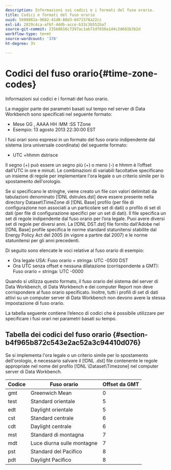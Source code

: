 ```yaml
---
description: Informazioni sui codici e i formati del fuso orario.
title: Codici e formati del fuso orario
uuid: 5698882a-9682-41d8-88d3-8471578a22cc
exl-id: 2829c4ca-af6f-4ddb-acce-b33c3b552ba7
source-git-commit: 235b8816c7397ac1ab71df650a1d4c2d681b3b2d
workflow-type: tm+mt
source-wordcount: '378'
ht-degree: 3%

---
```


# Codici del fuso orario{#time-zone-codes}

Informazioni sui codici e i formati del fuso orario.

La maggior parte dei parametri basati sul tempo nel server di Data Workbench sono specificati nel seguente formato:

* Mese GG , AAAA HH :MM :SS TZone
* Esempio: 13 agosto 2013 22:30:00 EST

I fusi orari sono espressi in un formato del fuso orario indipendente dal sistema (ora universale coordinata) del seguente formato:

* UTC +hhmm dstrisce

Il segno (+) può essere un segno più (+) o meno (-) e hhmm è l’offset dall’UTC in ore e minuti. Le combinazioni di variabili facoltative specificano un insieme di regole per implementare l&#39;ora legale o un criterio simile per lo spostamento dell&#39;orologio.

Se si specificano le stringhe, viene creato un file con valori delimitati da tabulazioni denominato [!DNL dstrules.dst] deve essere presente nella directory Dataset\TimeZone di [!DNL Base] profilo (per file di configurazione non associati a un particolare set di dati) o profilo di set di dati (per file di configurazione specifici per un set di dati). Il file specifica un set di regole indipendente dal fuso orario per l’ora legale. Puoi avere diversi set di regole per diversi anni. La [!DNL DST.dst] file fornito dall&#39;Adobe nel [!DNL Base] profile specifica le norme standard statunitensi stabilite dal Energy Policy Act del 2005 (in vigore a partire dal 2007) e le norme statunitensi per gli anni precedenti.

Di seguito sono elencate le voci relative al fuso orario di esempio:

* Ora legale USA: Fuso orario = stringa: UTC -0500 DST
* Ora UTC senza offset e nessuna dilatazione (corrispondente a GMT): Fuso orario = stringa: UTC -0000

Quando si utilizza questo formato, il fuso orario del sistema del server di Data Workbench, di Data Workbench e dei computer Report non deve corrispondere al fuso orario specificato. Inoltre, tutti i profili di set di dati attivi su un computer server di Data Workbench non devono avere la stessa impostazione di fuso orario.

La tabella seguente contiene l’elenco di codici che è possibile utilizzare per specificare i fusi orari nei parametri basati su tempo.

## Tabella dei codici del fuso orario {#section-b4f965b872c543e2ac52a3c94410d076}

Se si implementa l&#39;ora legale o un criterio simile per lo spostamento dell&#39;orologio, è necessario salvare il [!DNL .dst] file contenente le regole appropriate nel nome del profilo [!DNL \Dataset\Timezone] nel computer server di Data Workbench.

| Codice | Fuso orario | Offset da GMT |
|---|---|---|
| gmt | Greenwich Mean | 0 |
| test | Standard orientale | 5 |
| edt | Daylight orientale | 5 |
| cst | Standard centrale | 6 |
| cdt | Daylight centrale | 6 |
| mst | Standard di montagna | 7 |
| mdt | Luce diurna sulle montagne | 7 |
| pst | Standard del Pacifico | 8 |
| pdt | Daylight Pacifico | 8 |
